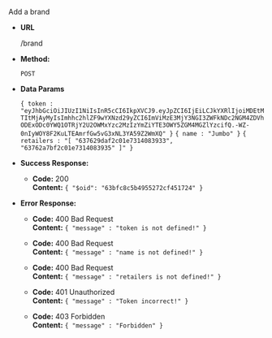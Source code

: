 Add a brand
  
* **URL**

  /brand

* **Method:**
 
  `POST`

* **Data Params**

  `{ token : "eyJhbGciOiJIUzI1NiIsInR5cCI6IkpXVCJ9.eyJpZCI6IjEiLCJkYXRlIjoiMDEtMTItMjAyMyIsImhhc2hlZF9wYXNzd29yZCI6ImViMzE3MjY3NGI3ZWFkNDc2NGM4ZDVhODExODc0YWQ1OTRjY2U2OWMxYzc2MzIzYmZiYTE3OWY5ZGM4MGZlYzcifQ.-WZ-0nIyWOY8F2KuLTEAmrfGw5vG3xNL3YA59Z2WmXQ" }`
  `{ name : "Jumbo" }`
  `{ retailers : "[
		"637629daf2c01e7314083933",
		"63762a7bf2c01e7314083935"
	]" }`

* **Success Response:**

  * **Code:** 200 <br />
    **Content:** `
{
  "$oid": "63bfc8c5b4955272cf451724"
}
    `
 
* **Error Response:**
  * **Code:** 400 Bad Request <br />
    **Content:** `{ "message" : "token is not defined!" }`
    
  * **Code:** 400 Bad Request <br />
    **Content:** `{ "message" : "name is not defined!" }`
    
  * **Code:** 400 Bad Request <br />
    **Content:** `{ "message" : "retailers is not defined!" }`
    
  * **Code:** 401 Unauthorized <br />
    **Content:** `{ "message" : "Token incorrect!" }`
    
  * **Code:** 403 Forbidden <br />
    **Content:** `{ "message" : "Forbidden" }`
